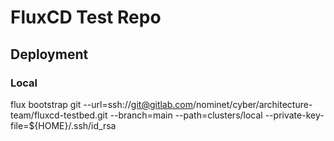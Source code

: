 # FluxCD Test Repo


## Deployment

### Local

flux bootstrap git --url=ssh://git@gitlab.com/nominet/cyber/architecture-team/fluxcd-testbed.git --branch=main --path=clusters/local --private-key-file=${HOME}/.ssh/id_rsa
